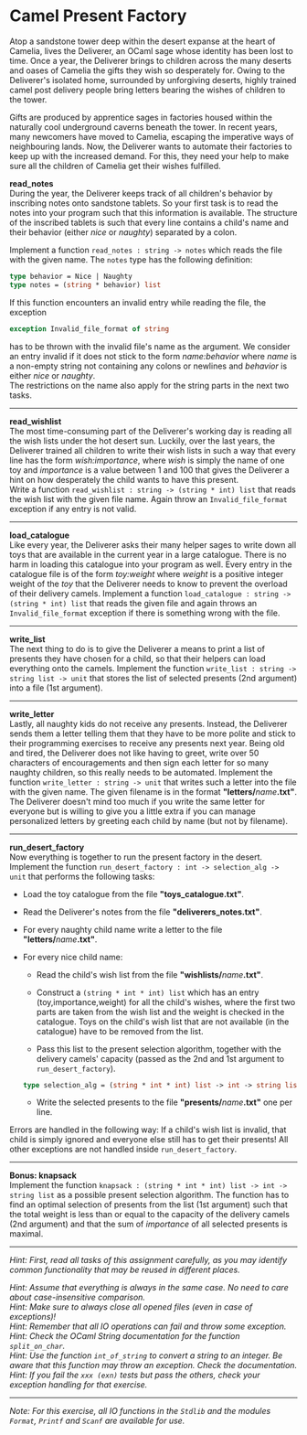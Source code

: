 # Camel Present Factory
Atop a sandstone tower deep within the desert expanse at the heart of Camelia, lives the Deliverer, an OCaml sage whose identity has been lost to time. Once a year, the Deliverer brings to children across the many deserts and oases of Camelia the gifts they wish so desperately for. Owing to the Deliverer's isolated home, surrounded by unforgiving deserts, highly trained camel post delivery people bring letters bearing the wishes of children to the tower.

Gifts are produced by apprentice sages in factories housed within the naturally cool underground caverns beneath the tower. In recent years, many newcomers have moved to Camelia, escaping the imperative ways of neighbouring lands. Now, the Deliverer wants to automate their factories to keep up with the increased demand. For this, they need your help to make sure all the children of Camelia get their wishes fulfilled.

**read_notes**  
During the year, the Deliverer keeps track of all children's behavior by inscribing notes onto sandstone tablets. So your first task is to read the notes into your program such that this information is available. The structure of the inscribed tablets is such that every line contains a child's name and their behavior (either *nice* or *naughty*) separated by a colon.

Implement a function `read_notes : string -> notes` which reads the file with the given name. The `notes` type has the following definition:

```Ocaml
type behavior = Nice | Naughty
type notes = (string * behavior) list
```

If this function encounters an invalid entry while reading the file, the exception

```Ocaml
exception Invalid_file_format of string
```

has to be thrown with the invalid file's name as the argument. We consider an entry invalid if it does not stick to the form *name:behavior* where *name* is a non-empty string not containing any colons or newlines and *behavior* is either *nice* or *naughty*.  
The restrictions on the name also apply for the string parts in the next two tasks.

---

**read_wishlist**  
The most time-consuming part of the Deliverer's working day is reading all the wish lists under the hot desert sun. Luckily, over the last years, the Deliverer trained all children to write their wish lists in such a way that every line has the form *wish:importance*, where *wish* is simply the name of one toy and *importance* is a value between $1$ and $100$ that gives the Deliverer a hint on how desperately the child wants to have this present.  
Write a function `read_wishlist : string -> (string * int) list` that reads the wish list with the given file name. Again throw an `Invalid_file_format` exception if any entry is not valid.

---

**load_catalogue**  
Like every year, the Deliverer asks their many helper sages to write down all toys that are available in the current year in a large catalogue. There is no harm in loading this catalogue into your program as well. Every entry in the catalogue file is of the form *toy:weight* where *weight* is a positive integer weight of the *toy* that the Deliverer needs to know to prevent the overload of their delivery camels.
Implement a function `load_catalogue : string -> (string * int) list` that reads the given file and again throws an `Invalid_file_format` exception if there is something wrong with the file.

---

**write_list**  
The next thing to do is to give the Deliverer a means to print a list of presents they have chosen for a child, so that their helpers can load everything onto the camels. Implement the function `write_list : string -> string list -> unit` that stores the list of selected presents (2nd argument) into a file (1st argument).

---

**write_letter**  
Lastly, all naughty kids do not receive any presents. Instead, the Deliverer sends them a letter telling them that they have to be more polite and stick to their programming exercises to receive any presents next year. Being old and tired, the Deliverer does not like having to greet, write over 50 characters of encouragements and then sign each letter for so many naughty children, so this really needs to be automated. Implement the function `write_letter : string -> unit` that writes such a letter into the file with the given name.
The given filename is in the format 
**"letters/**$name$**.txt"**. The Deliverer doesn't mind too much if you write the same letter for everyone but is willing to give you a little extra if you can manage personalized letters by greeting each child by name (but not by filename).

---

**run_desert_factory**  
Now everything is together to run the present factory in the desert. Implement the function `run_desert_factory : int -> selection_alg -> unit` that performs the following tasks:

- Load the toy catalogue from the file **"toys_catalogue.txt"**.

- Read the Deliverer's notes from the file **"deliverers_notes.txt"**.

- For every naughty child name write a letter to the file **"letters/**$name$**.txt"**.

- For every nice child name:

    - Read the child's wish list from the file **"wishlists/**$name$**.txt"**.

    - Construct a `(string * int * int) list` which has an entry (toy,importance,weight) for all the child's wishes, where the first two parts are taken from the wish list and the weight is checked in the catalogue. Toys on the child's wish list that are not available (in the catalogue) have to be removed from the list.

    - Pass this list to the present selection algorithm, together with the delivery camels' capacity (passed as the 2nd and 1st argument to `run_desert_factory`).
        
    ```Ocaml
    type selection_alg = (string * int * int) list -> int -> string list
    ```
    
    - Write the selected presents to the file **"presents/**$name$**.txt"** one per line.

Errors are handled in the following way: If a child's wish list is invalid, that child is simply ignored and everyone else still has to get their presents! All other exceptions are not handled inside `run_desert_factory`.

---

**Bonus: knapsack**  
Implement the function `knapsack : (string * int * int) list -> int -> string list` as a possible present selection algorithm. The function has to find an optimal selection of presents from the list (1st argument) such that the total weight is less than or equal to the capacity of the delivery camels (2nd argument) and that the sum of *importance* of all selected presents is maximal.

---

*Hint: First, read all tasks of this assignment carefully, as you may identify common functionality that may be reused in different places.*

*Hint: Assume that everything is always in the same case. No need to care about case-insensitive comparison.*  
*Hint: Make sure to always close all opened files (even in case of exceptions)!*  
*Hint: Remember that all IO operations can fail and throw some exception.*  
*Hint: Check the OCaml String documentation for the function `split_on_char`.*  
*Hint: Use the function `int_of_string` to convert a string to an integer. Be aware that this function may throw an exception. Check the documentation.*  
*Hint: If you fail the `xxx (exn)` tests but pass the others, check your exception handling for that exercise.*

---

*Note: For this exercise, all IO functions in the `Stdlib` and the modules `Format`, `Printf` and `Scanf` are available for use.*